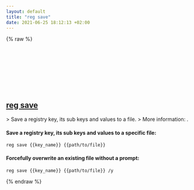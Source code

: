 ```yaml
---
layout: default
title: "reg save"
date: 2021-06-25 18:12:13 +02:00
---
```

{% raw %}
<h2 id="reg-save">
  <a href="/en/windows/reg-save.html">reg save</a> <a href="#reg-save"><svg class="icon">
    <use href="/assets/images/unicode_sprite.svg#link" />
  </svg></a>
</h2>
> Save a registry key, its sub keys and values to a file.
> More information: <https://docs.microsoft.com/windows-server/administration/windows-commands/reg-save>.

#### Save a registry key, its sub keys and values to a specific file:
```shell
reg save {{key_name}} {{path/to/file}}
```
#### Forcefully overwrite an existing file without a prompt:
```shell
reg save {{key_name}} {{path/to/file}} /y
```
{% endraw %}